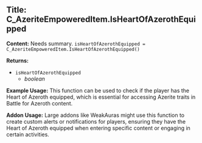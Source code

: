 ## Title: C_AzeriteEmpoweredItem.IsHeartOfAzerothEquipped

**Content:**
Needs summary.
`isHeartOfAzerothEquipped = C_AzeriteEmpoweredItem.IsHeartOfAzerothEquipped()`

**Returns:**
- `isHeartOfAzerothEquipped`
  - *boolean*

**Example Usage:**
This function can be used to check if the player has the Heart of Azeroth equipped, which is essential for accessing Azerite traits in Battle for Azeroth content.

**Addon Usage:**
Large addons like WeakAuras might use this function to create custom alerts or notifications for players, ensuring they have the Heart of Azeroth equipped when entering specific content or engaging in certain activities.